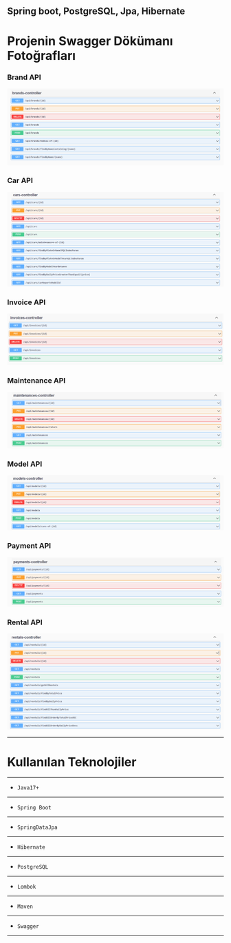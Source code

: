 Spring boot, PostgreSQL, Jpa, Hibernate
---

# Projenin Swagger Dökümanı Fotoğrafları

### Brand API
![](https://github.com/ynskrc23/rent-a-car/blob/master/image/brand.png)

### Car API
![](https://github.com/ynskrc23/rent-a-car/blob/master/image/car.png)

### Invoice API
![](https://github.com/ynskrc23/rent-a-car/blob/master/image/invoice.png)

### Maintenance API
![](https://github.com/ynskrc23/rent-a-car/blob/master/image/maintenance.png)

### Model API
![](https://github.com/ynskrc23/rent-a-car/blob/master/image/model.png)

### Payment API
![](https://github.com/ynskrc23/rent-a-car/blob/master/image/payment.png)

### Rental API
![](https://github.com/ynskrc23/rent-a-car/blob/master/image/rental.png)

--- 
# Kullanılan Teknolojiler
---
- `Java17+`
---

- `Spring Boot`
---

- `SpringDataJpa`
---

- `Hibernate`
---

- `PostgreSQL`
---

- `Lombok`
---

- `Maven`
---

- `Swagger`
---



